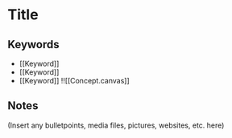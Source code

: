 # Title

## Keywords
- [[Keyword]]
- [[Keyword]]
- [[Keyword]]
!![[Concept.canvas]]
## Notes
(Insert any bulletpoints, media files, pictures, websites, etc. here)

